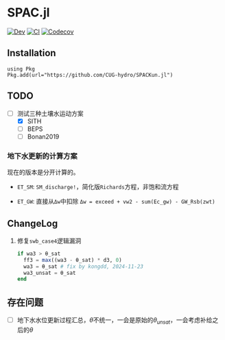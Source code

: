 # SPAC.jl

<!-- [![Stable](https://img.shields.io/badge/docs-stable-blue.svg)](https://CUG-hydro.github.io/SPACKun.jl/stable) -->
[![Dev](https://img.shields.io/badge/docs-dev-blue.svg)](https://CUG-hydro.github.io/SPACKun.jl/dev)
[![CI](https://github.com/CUG-hydro/SPACKun.jl/actions/workflows/CI.yml/badge.svg)](https://github.com/CUG-hydro/SPACKun.jl/actions/workflows/CI.yml)
[![Codecov](https://codecov.io/gh/CUG-hydro/SPACKun.jl/branch/master/graph/badge.svg)](https://codecov.io/gh/CUG-hydro/SPACKun.jl/tree/master)

## Installation

```
using Pkg
Pkg.add(url="https://github.com/CUG-hydro/SPACKun.jl")
```

## TODO

- [ ] 测试三种土壤水运动方案
  + [x] SITH
  + [ ] BEPS
  + [ ] Bonan2019

### 地下水更新的计算方案

现在的版本是分开计算的。

- `ET_SM`: `SM_discharge!`，简化版`Richards`方程，非饱和流方程

- `ET_GW`: 直接从`Δw`中扣除
  `Δw = exceed + vw2 - sum(Ec_gw) - GW_Rsb(zwt)`

## ChangeLog

1. 修复`swb_case4`逻辑漏洞

   ```julia
   if wa3 > θ_sat
     ff3 = max((wa3 - θ_sat) * d3, 0)
     wa3 = θ_sat # fix by kongdd, 2024-11-23
     wa3_unsat = θ_sat
   end
   ```


## 存在问题

- [ ] 地下水水位更新过程汇总，$\theta$不统一，一会是原始的$\theta_{unsat}$，一会考虑补给之后的$\theta$
